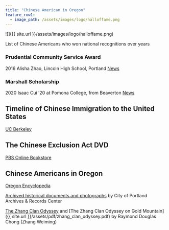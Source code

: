 ```yaml
---
title: "Chinese American in Oregon"
feature_row1:
  - image_path: /assets/images/logo/halloffame.png
---
```


![]({{ site.url }}/assets/images/logo/halloffame.png)

List of Chinese Americans who won national recognitions over years

### Prudential Community Service Award

2016 Alisha Zhao, Lincoln High School, Portland [News](https://spirit.prudential.com/honoree/2016/or/alisha-zhao)

### Marshall Scholarship

2020 Isaac Cui ’20 at Pomona College, from Beaverton [News](https://www.pomona.edu/news/2019/12/09-isaac-cui-20-awarded-prestigious-marshall-scholarship-study-uk)

## Timeline of Chinese Immigration to the United States

[UC Berkeley](https://bancroft.berkeley.edu/collections/chinese-immigration-to-the-united-states-1884-1944/timeline.html)

## The Chinese Exclusion Act DVD

[PBS Online Bookstore](https://shop.pbs.org/WB0102.html)

## Chinese Americans in Oregon

[Oregon Encyclopedia](https://oregonencyclopedia.org/articles/chinese_americans_in_oregon/#.XSNxh-hKi71)

[Archived historical documents and photographs](https://efiles.portlandoregon.gov/Record?q=recAnyWord%3Achinese&sortBy=recCreatedOn&pagesize=100&filter=electronic ) by City of Portland Archives & Records Center

[The Zhang Clan Odyssey](https://www.mychinaroots.com/samples/zhang-odyssey/#1) and [The Zhang Clan Odyssey on Gold Mountain]({{ site.url }}/assets/pdf/zhang_clan_odyssey.pdf) by Raymond Douglas Chong (Zhang Weiming)

